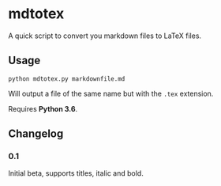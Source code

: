 # mdtotex

A quick script to convert you markdown files to LaTeX files.

## Usage

    python mdtotex.py markdownfile.md

Will output a file of the same name but with the `.tex` extension.

Requires **Python 3.6**.

## Changelog

### 0.1

Initial beta, supports titles, italic and bold.
